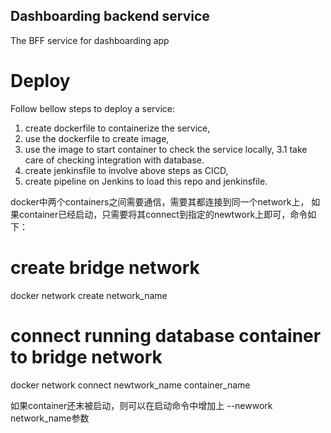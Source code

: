 Dashboarding backend service
--

The BFF service for dashboarding app

# Deploy
Follow bellow steps to deploy a service:
1. create dockerfile to containerize the service,
2. use the dockerfile to create image,
3. use the image to start container to check the service locally,
    3.1 take care of checking integration with database.
4. create jenkinsfile to involve above steps as CICD,
5. create pipeline on Jenkins to load this repo and jenkinsfile.


docker中两个containers之间需要通信，需要其都连接到同一个network上，
如果container已经启动，只需要将其connect到指定的newtwork上即可，命令如下：
# create bridge network
docker network create network_name

# connect running database container to bridge network
docker network connect newtwork_name container_name

如果container还末被启动，则可以在启动命令中增加上 --newwork network_name参数